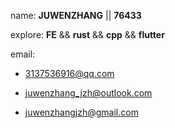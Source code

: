 name: **JUWENZHANG** || **76433**

explore: **FE** && **rust** && **cpp** && **flutter**

email:

* 3137536916@qq.com

* juwenzhang_jzh@outlook.com

* juwenzhangjzh@gmail.com

